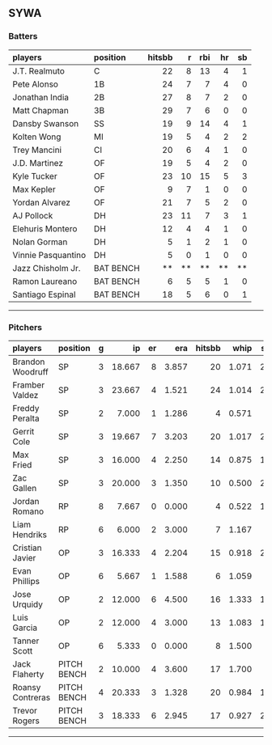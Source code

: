 ## SYWA

### Batters

 
|players            |position  | hitsbb|  r| rbi| hr| sb| 
|:------------------|:---------|------:|--:|---:|--:|--:| 
|J.T. Realmuto      |C         |     22|  8|  13|  4|  1| 
|Pete Alonso        |1B        |     24|  7|   7|  4|  0| 
|Jonathan India     |2B        |     27|  8|   7|  2|  0| 
|Matt Chapman       |3B        |     29|  7|   6|  0|  0| 
|Dansby Swanson     |SS        |     19|  9|  14|  4|  1| 
|Kolten Wong        |MI        |     19|  5|   4|  2|  2| 
|Trey Mancini       |CI        |     20|  6|   4|  1|  0| 
|J.D. Martinez      |OF        |     19|  5|   4|  2|  0| 
|Kyle Tucker        |OF        |     23| 10|  15|  5|  3| 
|Max Kepler         |OF        |      9|  7|   1|  0|  0| 
|Yordan Alvarez     |OF        |     21|  7|   5|  2|  0| 
|AJ Pollock         |DH        |     23| 11|   7|  3|  1| 
|Elehuris Montero   |DH        |     12|  4|   4|  1|  0| 
|Nolan Gorman       |DH        |      5|  1|   2|  1|  0| 
|Vinnie Pasquantino |DH        |      5|  0|   1|  0|  0| 
|Jazz Chisholm Jr.  |BAT BENCH |     **| **|  **| **| **| 
|Ramon Laureano     |BAT BENCH |      6|  5|   5|  1|  0| 
|Santiago Espinal   |BAT BENCH |     18|  5|   6|  0|  1| 


* * *

### Pitchers

 
|players          |position    |  g|     ip| er|   era| hitsbb|  whip| so|  w| sv| 
|:----------------|:-----------|--:|------:|--:|-----:|------:|-----:|--:|--:|--:| 
|Brandon Woodruff |SP          |  3| 18.667|  8| 3.857|     20| 1.071| 20|  1|  0| 
|Framber Valdez   |SP          |  3| 23.667|  4| 1.521|     24| 1.014| 27|  2|  0| 
|Freddy Peralta   |SP          |  2|  7.000|  1| 1.286|      4| 0.571|  6|  0|  0| 
|Gerrit Cole      |SP          |  3| 19.667|  7| 3.203|     20| 1.017| 28|  1|  0| 
|Max Fried        |SP          |  3| 16.000|  4| 2.250|     14| 0.875| 15|  1|  0| 
|Zac Gallen       |SP          |  3| 20.000|  3| 1.350|     10| 0.500| 25|  3|  0| 
|Jordan Romano    |RP          |  8|  7.667|  0| 0.000|      4| 0.522| 11|  0|  6| 
|Liam Hendriks    |RP          |  6|  6.000|  2| 3.000|      7| 1.167|  7|  1|  5| 
|Cristian Javier  |OP          |  3| 16.333|  4| 2.204|     15| 0.918| 23|  2|  0| 
|Evan Phillips    |OP          |  6|  5.667|  1| 1.588|      6| 1.059|  4|  1|  0| 
|Jose Urquidy     |OP          |  2| 12.000|  6| 4.500|     16| 1.333| 12|  1|  0| 
|Luis Garcia      |OP          |  2| 12.000|  4| 3.000|     13| 1.083| 11|  1|  0| 
|Tanner Scott     |OP          |  6|  5.333|  0| 0.000|      8| 1.500|  9|  0|  0| 
|Jack Flaherty    |PITCH BENCH |  2| 10.000|  4| 3.600|     17| 1.700|  6|  0|  0| 
|Roansy Contreras |PITCH BENCH |  4| 20.333|  3| 1.328|     20| 0.984| 16|  2|  0| 
|Trevor Rogers    |PITCH BENCH |  3| 18.333|  6| 2.945|     17| 0.927| 22|  0|  0| 


* * *


